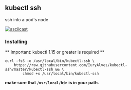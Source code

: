 ## kubectl ssh

ssh into a pod's node

[![asciicast](https://asciinema.org/a/lNy3cRCPFGwDM26UBQYmfNKYT.svg)](https://asciinema.org/a/lNy3cRCPFGwDM26UBQYmfNKYT)


### Installing


** Important: kubectl 1.15 or greater is required **


```
curl -fsS -o /usr/local/bin/kubectl-ssh \
    https://raw.githubusercontent.com/IuryAlves/kubectl-ssh/master/kubectl-ssh && \
        chmod +x /usr/local/bin/kubectl-ssh
```

**make sure that `/usr/local/bin` is in your path.**
